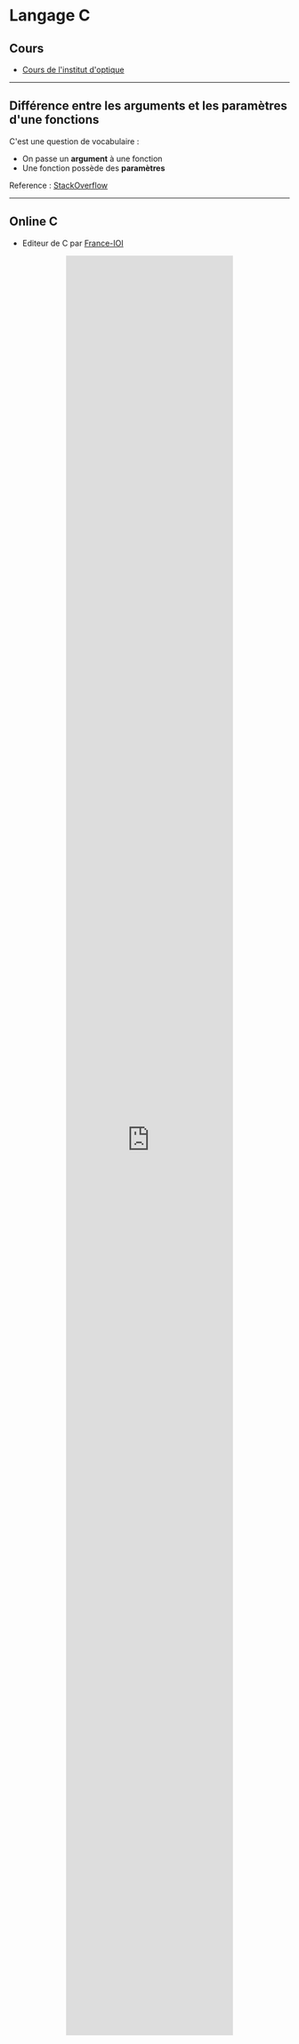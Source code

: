 <!--
Created by Its-Just-Nans - https://github.com/Its-Just-Nans
Copyright Its-Just-Nans
--->

# Langage C

## Cours

- [Cours de l'institut d'optique](http://paristech.institutoptique.fr/site.php?id=469)

---

## Différence entre les arguments et les paramètres d'une fonctions

C'est une question de vocabulaire :

- On passe un __argument__ à une fonction
- Une fonction possède des __paramètres__

Reference : [StackOverflow](https://stackoverflow.com/questions/156767/whats-the-difference-between-an-argument-and-a-parameter#:~:text=A%20parameter%20is%20a%20variable%20in%20a%20method%20definition.%20When%20a%20method%20is%20called,%20the%20arguments%20are%20the%20data%20you%20pass%20into%20the%20method's%20parameters)

---

## Online C

- Editeur de C par [France-IOI](http://www.france-ioi.org/)

<div style="text-align:center">
<iframe style="height:80vh;border: none" src="https://codecast.france-ioi.org/v2/"></iframe>
</div>
